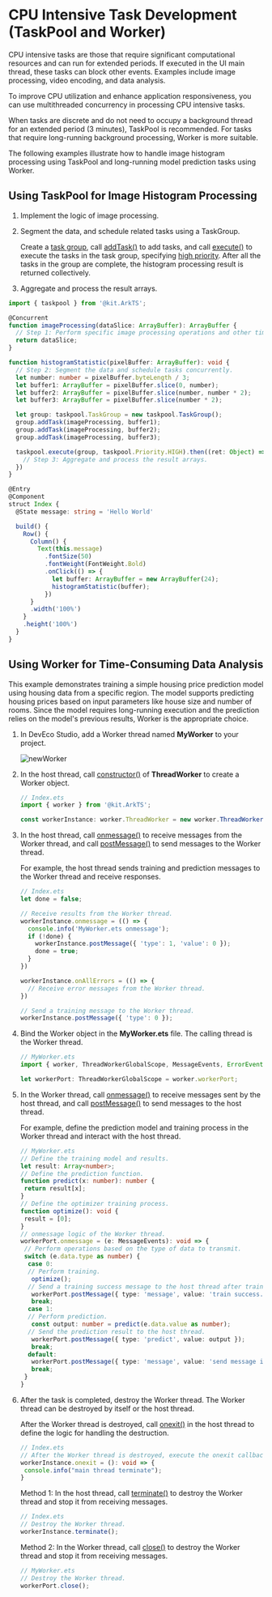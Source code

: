# CPU Intensive Task Development (TaskPool and Worker)


CPU intensive tasks are those that require significant computational resources and can run for extended periods. If executed in the UI main thread, these tasks can block other events. Examples include image processing, video encoding, and data analysis.


To improve CPU utilization and enhance application responsiveness, you can use multithreaded concurrency in processing CPU intensive tasks.


When tasks are discrete and do not need to occupy a background thread for an extended period (3 minutes), TaskPool is recommended. For tasks that require long-running background processing, Worker is more suitable.

The following examples illustrate how to handle image histogram processing using TaskPool and long-running model prediction tasks using Worker.


## Using TaskPool for Image Histogram Processing

1. Implement the logic of image processing.

2. Segment the data, and schedule related tasks using a TaskGroup.

   Create a [task group](../reference/apis-arkts/js-apis-taskpool.md#taskgroup10), call [addTask()](../reference/apis-arkts/js-apis-taskpool.md#addtask10) to add tasks, and call [execute()](../reference/apis-arkts/js-apis-taskpool.md#taskpoolexecute10) to execute the tasks in the task group, specifying [high priority](../reference/apis-arkts/js-apis-taskpool.md#priority). After all the tasks in the group are complete, the histogram processing result is returned collectively.

3. Aggregate and process the result arrays.

```ts
import { taskpool } from '@kit.ArkTS';

@Concurrent
function imageProcessing(dataSlice: ArrayBuffer): ArrayBuffer {
  // Step 1: Perform specific image processing operations and other time-consuming operations.
  return dataSlice;
}

function histogramStatistic(pixelBuffer: ArrayBuffer): void {
  // Step 2: Segment the data and schedule tasks concurrently.
  let number: number = pixelBuffer.byteLength / 3;
  let buffer1: ArrayBuffer = pixelBuffer.slice(0, number);
  let buffer2: ArrayBuffer = pixelBuffer.slice(number, number * 2);
  let buffer3: ArrayBuffer = pixelBuffer.slice(number * 2);

  let group: taskpool.TaskGroup = new taskpool.TaskGroup();
  group.addTask(imageProcessing, buffer1);
  group.addTask(imageProcessing, buffer2);
  group.addTask(imageProcessing, buffer3);

  taskpool.execute(group, taskpool.Priority.HIGH).then((ret: Object) => {
    // Step 3: Aggregate and process the result arrays.
  })
}

@Entry
@Component
struct Index {
  @State message: string = 'Hello World'

  build() {
    Row() {
      Column() {
        Text(this.message)
          .fontSize(50)
          .fontWeight(FontWeight.Bold)
          .onClick(() => {
            let buffer: ArrayBuffer = new ArrayBuffer(24);
            histogramStatistic(buffer);
          })
      }
      .width('100%')
    }
    .height('100%')
  }
}
```
<!-- @[process_image_histogram](https://gitee.com/openharmony/applications_app_samples/blob/master/code/DocsSample/ArkTS/ArkTsConcurrent/ApplicationMultithreadingDevelopment/ApplicationMultithreading/entry/src/main/ets/managers/CpuIntensiveTaskDevelopment.ets) -->


## Using Worker for Time-Consuming Data Analysis

This example demonstrates training a simple housing price prediction model using housing data from a specific region. The model supports predicting housing prices based on input parameters like house size and number of rooms. Since the model requires long-running execution and the prediction relies on the model's previous results, Worker is the appropriate choice.

1. In DevEco Studio, add a Worker thread named **MyWorker** to your project.

   ![newWorker](figures/newWorker.png)

2. In the host thread, call [constructor()](../reference/apis-arkts/js-apis-worker.md#constructor9) of **ThreadWorker** to create a Worker object.

    ```ts
    // Index.ets
    import { worker } from '@kit.ArkTS';

    const workerInstance: worker.ThreadWorker = new worker.ThreadWorker('entry/ets/workers/MyWorker.ets');
    ```

3. In the host thread, call [onmessage()](../reference/apis-arkts/js-apis-worker.md#onmessage9) to receive messages from the Worker thread, and call [postMessage()](../reference/apis-arkts/js-apis-worker.md#postmessage9) to send messages to the Worker thread.

   For example, the host thread sends training and prediction messages to the Worker thread and receive responses.

    ```ts
    // Index.ets
    let done = false;

    // Receive results from the Worker thread.
    workerInstance.onmessage = (() => {
      console.info('MyWorker.ets onmessage');
      if (!done) {
        workerInstance.postMessage({ 'type': 1, 'value': 0 });
        done = true;
      }
    })

    workerInstance.onAllErrors = (() => {
      // Receive error messages from the Worker thread.
    })

    // Send a training message to the Worker thread.
    workerInstance.postMessage({ 'type': 0 });
    ```
    <!-- @[call_worker_message](https://gitee.com/openharmony/applications_app_samples/blob/master/code/DocsSample/ArkTS/ArkTsConcurrent/ApplicationMultithreadingDevelopment/ApplicationMultithreading/entry/src/main/ets/managers/CpuIntensiveTaskDevelopment.ets) -->

4. Bind the Worker object in the **MyWorker.ets** file. The calling thread is the Worker thread.

   ```ts
   // MyWorker.ets
   import { worker, ThreadWorkerGlobalScope, MessageEvents, ErrorEvent } from '@kit.ArkTS';

   let workerPort: ThreadWorkerGlobalScope = worker.workerPort;
   ```

5. In the Worker thread, call [onmessage()](../reference/apis-arkts/js-apis-worker.md#onmessage9-1) to receive messages sent by the host thread, and call [postMessage()](../reference/apis-arkts/js-apis-worker.md#postmessage9-2) to send messages to the host thread.

    For example, define the prediction model and training process in the Worker thread and interact with the host thread.

    ```ts
    // MyWorker.ets
    // Define the training model and results.
    let result: Array<number>;
    // Define the prediction function.
    function predict(x: number): number {
     return result[x];
    }
    // Define the optimizer training process.
    function optimize(): void {
     result = [0];
    }
    // onmessage logic of the Worker thread.
    workerPort.onmessage = (e: MessageEvents): void => {
     // Perform operations based on the type of data to transmit.
     switch (e.data.type as number) {
      case 0:
      // Perform training.
       optimize();
      // Send a training success message to the host thread after training.
       workerPort.postMessage({ type: 'message', value: 'train success.' });
       break;
      case 1:
      // Perform prediction.
       const output: number = predict(e.data.value as number);
      // Send the prediction result to the host thread.
       workerPort.postMessage({ type: 'predict', value: output });
       break;
      default:
       workerPort.postMessage({ type: 'message', value: 'send message is invalid' });
       break;
     }
    }
    ```
    <!-- @[interact_main_thread](https://gitee.com/openharmony/applications_app_samples/blob/master/code/DocsSample/ArkTS/ArkTsConcurrent/ApplicationMultithreadingDevelopment/ApplicationMultithreading/entry/src/main/ets/workers/MyWorker1.ts) -->

6. After the task is completed, destroy the Worker thread. The Worker thread can be destroyed by itself or the host thread.

    After the Worker thread is destroyed, call [onexit()](../reference/apis-arkts/js-apis-worker.md#onexit9) in the host thread to define the logic for handling the destruction.

    ```ts
    // Index.ets
    // After the Worker thread is destroyed, execute the onexit callback.
    workerInstance.onexit = (): void => {
     console.info("main thread terminate");
    }
    ```

    Method 1: In the host thread, call [terminate()](../reference/apis-arkts/js-apis-worker.md#terminate9) to destroy the Worker thread and stop it from receiving messages.

    ```ts
    // Index.ets
    // Destroy the Worker thread.
    workerInstance.terminate();
    ```

    Method 2: In the Worker thread, call [close()](../reference/apis-arkts/js-apis-worker.md#close9) to destroy the Worker thread and stop it from receiving messages.

    ```ts
    // MyWorker.ets
    // Destroy the Worker thread.
    workerPort.close();
    ```
    <!-- @[after_destroy_callback](https://gitee.com/openharmony/applications_app_samples/blob/master/code/DocsSample/ArkTS/ArkTsConcurrent/ApplicationMultithreadingDevelopment/ApplicationMultithreading/entry/src/main/ets/managers/CpuIntensiveTaskDevelopment.ets) -->
